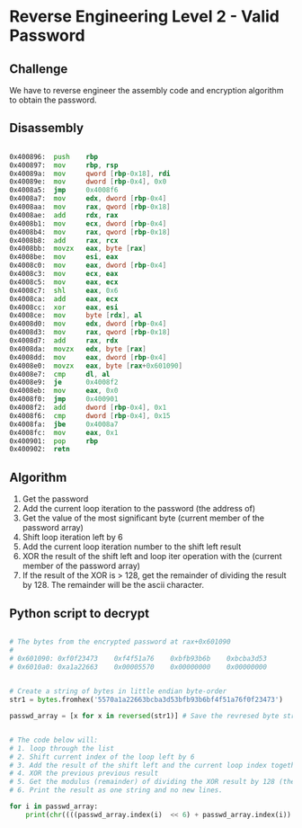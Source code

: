 # Reverse Engineering Level 2 - Valid Password

## Challenge

We have to reverse engineer the assembly code and encryption algorithm to obtain the password.

## Disassembly

```asm

0x400896:  push    rbp
0x400897:  mov     rbp, rsp
0x40089a:  mov     qword [rbp-0x18], rdi
0x40089e:  mov     dword [rbp-0x4], 0x0
0x4008a5:  jmp     0x4008f6
0x4008a7:  mov     edx, dword [rbp-0x4]
0x4008aa:  mov     rax, qword [rbp-0x18]
0x4008ae:  add     rdx, rax
0x4008b1:  mov     ecx, dword [rbp-0x4]
0x4008b4:  mov     rax, qword [rbp-0x18]
0x4008b8:  add     rax, rcx
0x4008bb:  movzx   eax, byte [rax]
0x4008be:  mov     esi, eax
0x4008c0:  mov     eax, dword [rbp-0x4]
0x4008c3:  mov     ecx, eax
0x4008c5:  mov     eax, ecx
0x4008c7:  shl     eax, 0x6
0x4008ca:  add     eax, ecx
0x4008cc:  xor     eax, esi
0x4008ce:  mov     byte [rdx], al
0x4008d0:  mov     edx, dword [rbp-0x4]
0x4008d3:  mov     rax, qword [rbp-0x18]
0x4008d7:  add     rax, rdx
0x4008da:  movzx   edx, byte [rax]
0x4008dd:  mov     eax, dword [rbp-0x4]
0x4008e0:  movzx   eax, byte [rax+0x601090]
0x4008e7:  cmp     dl, al
0x4008e9:  je      0x4008f2
0x4008eb:  mov     eax, 0x0
0x4008f0:  jmp     0x400901
0x4008f2:  add     dword [rbp-0x4], 0x1
0x4008f6:  cmp     dword [rbp-0x4], 0x15
0x4008fa:  jbe     0x4008a7
0x4008fc:  mov     eax, 0x1
0x400901:  pop     rbp
0x400902:  retn    

```

## Algorithm

1. Get the password
2. Add the current loop iteration to the password (the address of)
3. Get the value of the most significant byte (current member of the password array)
4. Shift loop iteration left by 6
5. Add the current loop iteration number to the shift left result
6. XOR the result of the shift left and loop iter operation with the (current member of the password array)
7. If the result of the XOR is > 128, get the remainder of dividing the result by 128. The remainder will be the ascii character.

## Python script to decrypt

```python

# The bytes from the encrypted password at rax+0x601090
#
# 0x601090: 0xf0f23473    0xf4f51a76    0xbfb93b6b    0xbcba3d53
# 0x6010a0: 0xa1a22663    0x00005570    0x00000000    0x00000000
 

# Create a string of bytes in little endian byte-order
str1 = bytes.fromhex('5570a1a22663bcba3d53bfb93b6bf4f51a76f0f23473')

passwd_array = [x for x in reversed(str1)] # Save the revresed byte string in a list


# The code below will:
# 1. loop through the list
# 2. Shift current index of the loop left by 6
# 3. Add the result of the shift left and the current loop index together
# 4. XOR the previous previous result
# 5. Get the modulus (remainder) of dividing the XOR result by 128 (the ascii charset)
# 6. Print the result as one string and no new lines.

for i in passwd_array:
    print(chr((((passwd_array.index(i)  << 6) + passwd_array.index(i)) ^ i) % 128), end='')
```
